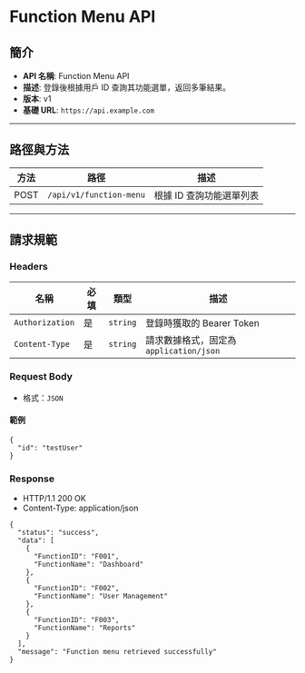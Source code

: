 # Function Menu API

## 簡介
- **API 名稱**: Function Menu API
- **描述**: 登錄後根據用戶 ID 查詢其功能選單，返回多筆結果。
- **版本**: v1
- **基礎 URL**: `https://api.example.com`

---

## 路徑與方法

| 方法  | 路徑                   | 描述                    |
|-------|------------------------|-------------------------|
| POST  | `/api/v1/function-menu` | 根據 ID 查詢功能選單列表 |

---

## 請求規範

### Headers
| 名稱           | 必填 | 類型          | 描述                       |
|-----------------|------|---------------|----------------------------|
| `Authorization` | 是   | `string`      | 登錄時獲取的 Bearer Token  |
| `Content-Type`  | 是   | `string`      | 請求數據格式，固定為 `application/json` |

### Request Body
- 格式：`JSON`

#### 範例
```
{
  "id": "testUser"
}
```
### Response
- HTTP/1.1 200 OK
- Content-Type: application/json

```
{
  "status": "success",
  "data": [
    {
      "FunctionID": "F001",
      "FunctionName": "Dashboard"
    },
    {
      "FunctionID": "F002",
      "FunctionName": "User Management"
    },
    {
      "FunctionID": "F003",
      "FunctionName": "Reports"
    }
  ],
  "message": "Function menu retrieved successfully"
}
